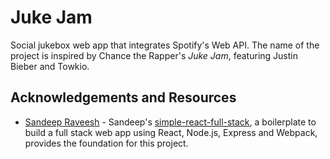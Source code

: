# Juke Jam

Social jukebox web app that integrates Spotify's Web API. The name of the project is inspired by Chance the Rapper's *Juke Jam*, featuring Justin Bieber and Towkio.

## Acknowledgements and Resources
* [Sandeep Raveesh](https://github.com/crsandeep) - Sandeep's [simple-react-full-stack](https://github.com/crsandeep/simple-react-full-stack), a boilerplate to build a full stack web app using React, Node.js, Express and Webpack, provides the foundation for this project.
